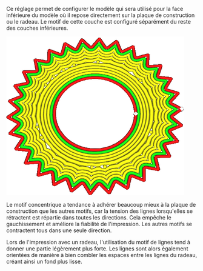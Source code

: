 Ce réglage permet de configurer le modèle qui sera utilisé pour la face inférieure du modèle où il repose directement sur la plaque de construction ou le radeau. Le motif de cette couche est configuré séparément du reste des couches inférieures.

![La couche initiale est imprimée avec un motif concentrique, mais le reste est le motif des lignes](../../../articles/images/top_bottom_pattern_0.gif)

Le motif concentrique a tendance à adhérer beaucoup mieux à la plaque de construction que les autres motifs, car la tension des lignes lorsqu'elles se rétractent est répartie dans toutes les directions. Cela empêche le gauchissement et améliore la fiabilité de l'impression. Les autres motifs se contractent tous dans une seule direction.

Lors de l'impression avec un radeau, l'utilisation du motif de lignes tend à donner une partie légèrement plus forte. Les lignes sont alors également orientées de manière à bien combler les espaces entre les lignes du radeau, créant ainsi un fond plus lisse.
